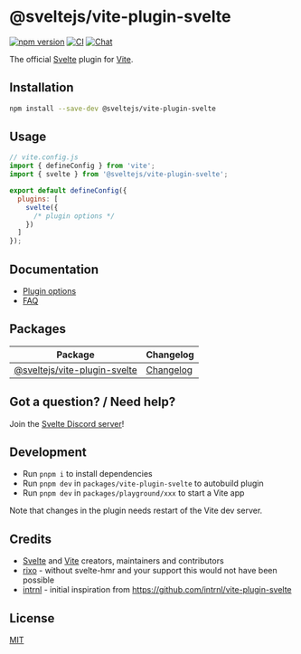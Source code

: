 # @sveltejs/vite-plugin-svelte

[![npm version](https://img.shields.io/npm/v/@sveltejs/vite-plugin-svelte)](https://www.npmjs.com/package/@sveltejs/vite-plugin-svelte)
[![CI](https://github.com/sveltejs/vite-plugin-svelte/actions/workflows/ci.yml/badge.svg)](https://github.com/sveltejs/vite-plugin-svelte/actions/workflows/ci.yml)
[![Chat](https://img.shields.io/discord/457912077277855764?label=chat&logo=discord)](https://svelte.dev/chat)

The official [Svelte](https://svelte.dev) plugin for [Vite](https://vitejs.dev).


## Installation

```bash
npm install --save-dev @sveltejs/vite-plugin-svelte
```

## Usage

```js
// vite.config.js
import { defineConfig } from 'vite';
import { svelte } from '@sveltejs/vite-plugin-svelte';

export default defineConfig({
  plugins: [
    svelte({
      /* plugin options */
    })
  ]
});
```

## Documentation

- [Plugin options](./docs/config.md)
- [FAQ](./docs/faq.md)

## Packages

| Package                                                     | Changelog                                             |
| ----------------------------------------------------------- | ----------------------------------------------------- |
| [@sveltejs/vite-plugin-svelte](packages/vite-plugin-svelte) | [Changelog](packages/vite-plugin-svelte/CHANGELOG.md) |

## Got a question? / Need help?

Join the [Svelte Discord server](https://svelte.dev/chat)!

## Development

- Run `pnpm i` to install dependencies
- Run `pnpm dev` in `packages/vite-plugin-svelte` to autobuild plugin
- Run `pnpm dev` in `packages/playground/xxx` to start a Vite app

Note that changes in the plugin needs restart of the Vite dev server.

## Credits

- [Svelte](https://svelte.dev) and [Vite](https://github.com/vitejs/vite#readme) creators, maintainers and contributors
- [rixo](https://github.com/rixo) - without svelte-hmr and your support this would not have been possible
- [intrnl](https://github.com/intrnl) - initial inspiration from https://github.com/intrnl/vite-plugin-svelte

## License

[MIT](./LICENSE)
